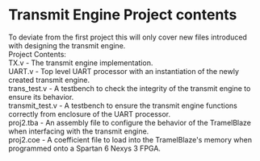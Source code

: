 # Transmit Engine Project contents
To deviate from the first project this will only cover new files introduced with designing the transmit engine.</br>
Project Contents:</br>
TX.v - The transmit engine implementation.</br>
UART.v - Top level UART processor with an instantiation of the newly created transmit engine.</br>
trans_test.v - A testbench to check the integrity of the transmit engine to ensure its behavior.</br>
transmit_test.v - A testbench to ensure the transmit engine functions correctly from enclosure of the UART processor.<br>
proj2.tba - An assembly file to configure the behavior of the TramelBlaze when interfacing with the transmit engine.</br>
proj2.coe - A coefficient file to load into the TramelBlaze's memory when programmed onto a Spartan 6 Nexys 3 FPGA.</br>
